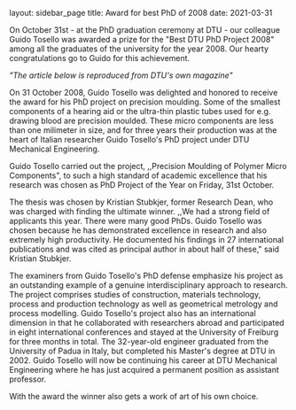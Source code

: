 layout: sidebar_page
title: Award for best PhD of 2008
date: 2021-03-31

On October 31st - at the PhD graduation ceremony at DTU - our colleague Guido Tosello was awarded a prize for the "Best DTU PhD Project 2008" among all the graduates of the university for the year 2008. Our hearty congratulations go to Guido for this achievement.
<!--break-->
<em>"The article below is reproduced from DTU's own magazine"</em>  
  
On 31 October 2008, Guido Tosello was delighted and honored to receive the award for his PhD project on precision moulding. Some of the smallest components
of a hearing aid or the ultra-thin plastic tubes
used for e.g. drawing blood are precision moulded.
These micro components are less than one milimeter in size, and for three years their production was at the heart of Italian researcher Guido Tosello's PhD project under DTU Mechanical Engineering.  
 
Guido Tosello carried out the project, ,,Precision Moulding of Polymer Micro Components", to such a high standard of academic excellence that his research was chosen as PhD Project of the Year on Friday, 31st October.

The thesis was chosen by Kristian Stubkjer, former Research Dean, who was charged with finding the ultimate winner. ,,We had a strong field of applicants this year. There were many good PhDs. Guido Tosello was chosen because he has demonstrated
excellence in research and also extremely high productivity. He documented his findings in 27 international publications and was cited as principal author in about half of these," said Kristian Stubkjer.  

The examiners from Guido Tosello's PhD defense emphasize his project as an outstanding example of a genuine interdisciplinary approach to research. The project comprises studies of construction, materials technology, process and production technology as well as geometrical metrology and process modelling.
Guido Tosello's project also has an international dimension in that he collaborated with researchers abroad and participated in eight international conferences and stayed at the University of Freiburg for three months in total. The 32-year-old engineer graduated from the University of Padua in Italy, but completed his Master's degree at DTU in 2002. Guido Tosello will now be continuing his career at DTU Mechanical Engineering where he has just acquired a permanent position as assistant professor.  

With the award the winner also gets a work of art of his own choice.